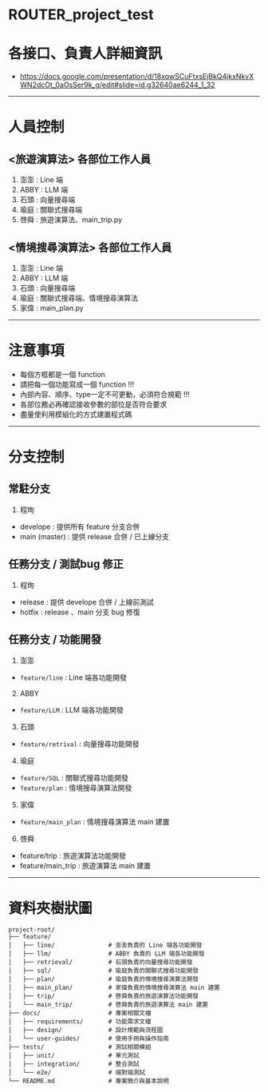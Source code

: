 # ROUTER_project_test

# 各接口、負責人詳細資訊
* https://docs.google.com/presentation/d/18xqwSCuFtxsEjBkQ4jkxNkvXWN2dcOt_0aOsSer9k_g/edit#slide=id.g32640ae6244_1_32

---

# 人員控制
## <旅遊演算法> 各部位工作人員
1. 澎澎 : Line 端
2. ABBY : LLM 端
3. 石頭 : 向量搜尋端
4. 瑜庭 : 關聯式搜尋端
5. 啓舜 : 旅遊演算法、main_trip.py

## <情境搜尋演算法> 各部位工作人員
1. 澎澎 : Line 端
2. ABBY : LLM 端
3. 石頭 : 向量搜尋端
4. 瑜庭 : 關聯式搜尋端、情境搜尋演算法
5. 家偉 : main_plan.py

---
# 注意事項
* 每個方框都是一個 function
* 請把每一個功能寫成一個 function !!!
* 內部內容、順序、type一定不可更動，必須符合規範 !!!
* 各部位務必再確認接收參數的部位是否符合要求
* 盡量使利用模組化的方式建置程式碼

---
# 分支控制
## 常駐分支
1. 程珣
  * develope : 提供所有 feature 分支合併
  * main (master) : 提供 release 合併 / 已上線分支

## 任務分支 / 測試bug 修正
1. 程珣
  * release : 提供 develope 合併 / 上線前測試
  * hotfix : release 、main 分支 bug 修復

## 任務分支 / 功能開發
1. 澎澎
  * `feature/line` : Line 端各功能開發
2. ABBY
  * `feature/LLM` : LLM 端各功能開發
3. 石頭
  * `feature/retrival` : 向量搜尋功能開發
4. 瑜庭
  * `feature/SQL` : 關聯式搜尋功能開發
  * `feature/plan` : 情境搜尋演算法開發
5. 家偉
  * `feature/main_plan` : 情境搜尋演算法 main 建置
6. 啓舜
  * feature/trip : 旅遊演算法功能開發
  * feature/main_trip : 旅遊演算法 main 建置

---
# 資料夾樹狀圖
```
project-root/
├── feature/
│   ├── line/               # 澎澎負責的 Line 端各功能開發
│   ├── llm/                # ABBY 負責的 LLM 端各功能開發
│   ├── retrieval/          # 石頭負責的向量搜尋功能開發
│   ├── sql/                # 瑜庭負責的關聯式搜尋功能開發
│   ├── plan/               # 瑜庭負責的情境搜尋演算法開發
│   ├── main_plan/          # 家偉負責的情境搜尋演算法 main 建置
│   ├── trip/               # 啓舜負責的旅遊演算法功能開發
│   └── main_trip/          # 啓舜負責的旅遊演算法 main 建置
├── docs/                   # 專案相關文檔
│   ├── requirements/       # 功能需求文檔
│   ├── design/             # 設計規範與流程圖
│   └── user-guides/        # 使用手冊與操作指南
├── tests/                  # 測試相關模組
│   ├── unit/               # 單元測試
│   ├── integration/        # 整合測試
│   └── e2e/                # 端對端測試
└── README.md               # 專案簡介與基本說明
```
